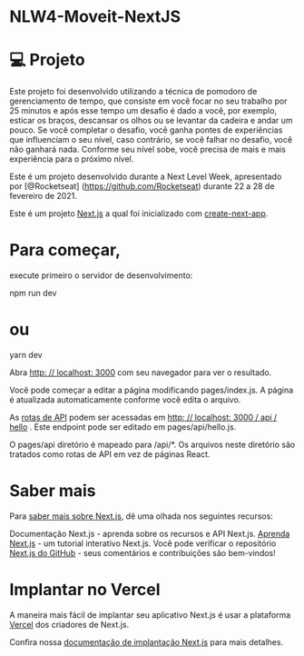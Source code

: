 # NLW4-Moveit-NextJS

# 💻 Projeto
Este projeto foi desenvolvido utilizando a técnica de pomodoro de gerenciamento de tempo, que consiste em você focar no seu trabalho por 25 minutos e após esse tempo um desafio é dado a você, por exemplo, esticar os braços, descansar os olhos ou se levantar da cadeira e andar um pouco. Se você completar o desafio, você ganha pontes de experiências que influenciam o seu nível, caso contrário, se você falhar no desafio, você não ganhará nada. Conforme seu nível sobe, você precisa de mais e mais experiência para o próximo nível.

Este é um projeto desenvolvido durante a Next Level Week, apresentado por [@Rocketseat] (https://github.com/Rocketseat) durante 22 a 28 de fevereiro de 2021.

Este é um projeto [Next.js](https://nextjs.org/) a qual foi inicializado com [create-next-app](https://github.com/vercel/next.js/tree/canary/packages/create-next-app).

# Para começar,
execute primeiro o servidor de desenvolvimento:

npm run dev
 # ou 
yarn dev

Abra [http: // localhost: 3000](http://localhost:3000/) com seu navegador para ver o resultado.

Você pode começar a editar a página modificando pages/index.js. A página é atualizada automaticamente conforme você edita o arquivo.

As [rotas de API](https://nextjs.org/docs/api-routes/introduction) podem ser acessadas em [http: // localhost: 3000 / api / hello]() . Este endpoint pode ser editado em pages/api/hello.js.

O pages/api diretório é mapeado para /api/*. Os arquivos neste diretório são tratados como rotas de API em vez de páginas React.

# Saber mais

Para [saber mais sobre Next.js](https://nextjs.org/docs), dê uma olhada nos seguintes recursos:

Documentação Next.js - aprenda sobre os recursos e API Next.js.
[Aprenda Next.js](https://nextjs.org/learn/basics/create-nextjs-app) - um tutorial interativo Next.js.
Você pode verificar o repositório [Next.js do GitHub](https://github.com/vercel/next.js/) - seus comentários e contribuições são bem-vindos!

# Implantar no Vercel

A maneira mais fácil de implantar seu aplicativo Next.js é usar a plataforma [Vercel](https://vercel.com/new?utm_medium=default-template&filter=next.js&utm_source=create-next-app&utm_campaign=create-next-app-readme) dos criadores de Next.js.

Confira nossa [documentação de implantação Next.js](https://nextjs.org/docs/deployment) para mais detalhes.
